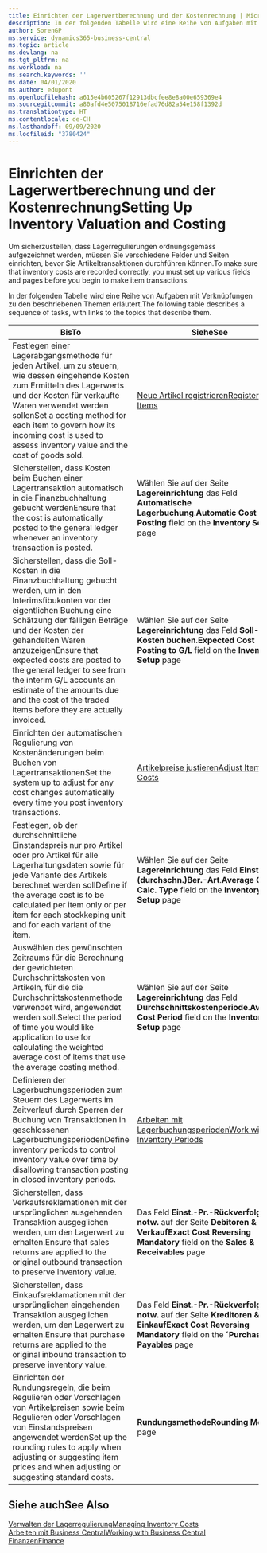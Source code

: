 ```yaml
---
title: Einrichten der Lagerwertberechnung und der Kostenrechnung | Microsoft Docs
description: In der folgenden Tabelle wird eine Reihe von Aufgaben mit Verknüpfungen zu den beschriebenen Themen erläutert.
author: SorenGP
ms.service: dynamics365-business-central
ms.topic: article
ms.devlang: na
ms.tgt_pltfrm: na
ms.workload: na
ms.search.keywords: ''
ms.date: 04/01/2020
ms.author: edupont
ms.openlocfilehash: a615e4b605267f12913dbcfee8e8a00e659369e4
ms.sourcegitcommit: a80afd4e5075018716efad76d82a54e158f1392d
ms.translationtype: HT
ms.contentlocale: de-CH
ms.lasthandoff: 09/09/2020
ms.locfileid: "3780424"
---
```

# <a name="setting-up-inventory-valuation-and-costing"></a><span data-ttu-id="cd92c-103">Einrichten der Lagerwertberechnung und der Kostenrechnung</span><span class="sxs-lookup"><span data-stu-id="cd92c-103">Setting Up Inventory Valuation and Costing</span></span>
<span data-ttu-id="cd92c-104">Um sicherzustellen, dass Lagerregulierungen ordnungsgemäss aufgezeichnet werden, müssen Sie verschiedene Felder und Seiten einrichten, bevor Sie Artikeltransaktionen durchführen können.</span><span class="sxs-lookup"><span data-stu-id="cd92c-104">To make sure that inventory costs are recorded correctly, you must set up various fields and pages before you begin to make item transactions.</span></span>

<span data-ttu-id="cd92c-105">In der folgenden Tabelle wird eine Reihe von Aufgaben mit Verknüpfungen zu den beschriebenen Themen erläutert.</span><span class="sxs-lookup"><span data-stu-id="cd92c-105">The following table describes a sequence of tasks, with links to the topics that describe them.</span></span>

|<span data-ttu-id="cd92c-106">**Bis**</span><span class="sxs-lookup"><span data-stu-id="cd92c-106">**To**</span></span>|<span data-ttu-id="cd92c-107">**Siehe**</span><span class="sxs-lookup"><span data-stu-id="cd92c-107">**See**</span></span>|  
|------------|-------------|  
|<span data-ttu-id="cd92c-108">Festlegen einer Lagerabgangsmethode für jeden Artikel, um zu steuern, wie dessen eingehende Kosten zum Ermitteln des Lagerwerts und der Kosten für verkaufte Waren verwendet werden sollen</span><span class="sxs-lookup"><span data-stu-id="cd92c-108">Set a costing method for each item to govern how its incoming cost is used to assess inventory value and the cost of goods sold.</span></span>|[<span data-ttu-id="cd92c-109">Neue Artikel registrieren</span><span class="sxs-lookup"><span data-stu-id="cd92c-109">Register New Items</span></span>](inventory-how-register-new-items.md)|  
|<span data-ttu-id="cd92c-110">Sicherstellen, dass Kosten beim Buchen einer Lagertransaktion automatisch in die Finanzbuchhaltung gebucht werden</span><span class="sxs-lookup"><span data-stu-id="cd92c-110">Ensure that the cost is automatically posted to the general ledger whenever an inventory transaction is posted.</span></span>|<span data-ttu-id="cd92c-111">Wählen Sie auf der Seite **Lagereinrichtung** das Feld **Automatische Lagerbuchung**.</span><span class="sxs-lookup"><span data-stu-id="cd92c-111">**Automatic Cost Posting** field on the **Inventory Setup** page</span></span>|  
|<span data-ttu-id="cd92c-112">Sicherstellen, dass die Soll-Kosten in die Finanzbuchhaltung gebucht werden, um in den Interimsfibukonten vor der eigentlichen Buchung eine Schätzung der fälligen Beträge und der Kosten der gehandelten Waren anzuzeigen</span><span class="sxs-lookup"><span data-stu-id="cd92c-112">Ensure that expected costs are posted to the general ledger to see from the interim G/L accounts an estimate of the amounts due and the cost of the traded items before they are actually invoiced.</span></span>|<span data-ttu-id="cd92c-113">Wählen Sie auf der Seite **Lagereinrichtung** das Feld **Soll-Kosten buchen**.</span><span class="sxs-lookup"><span data-stu-id="cd92c-113">**Expected Cost Posting to G/L** field on the **Inventory Setup** page</span></span>|  
|<span data-ttu-id="cd92c-114">Einrichten der automatischen Regulierung von Kostenänderungen beim Buchen von Lagertransaktionen</span><span class="sxs-lookup"><span data-stu-id="cd92c-114">Set the system up to adjust for any cost changes automatically every time you post inventory transactions.</span></span>|[<span data-ttu-id="cd92c-115">Artikelpreise justieren</span><span class="sxs-lookup"><span data-stu-id="cd92c-115">Adjust Item Costs</span></span>](inventory-how-adjust-item-costs.md)|  
|<span data-ttu-id="cd92c-116">Festlegen, ob der durchschnittliche Einstandspreis nur pro Artikel oder pro Artikel für alle Lagerhaltungsdaten sowie für jede Variante des Artikels berechnet werden soll</span><span class="sxs-lookup"><span data-stu-id="cd92c-116">Define if the average cost is to be calculated per item only or per item for each stockkeping unit and for each variant of the item.</span></span>|<span data-ttu-id="cd92c-117">Wählen Sie auf der Seite **Lagereinrichtung** das Feld **Einst.-Pr.(durchschn.)Ber.-Art**.</span><span class="sxs-lookup"><span data-stu-id="cd92c-117">**Average Cost Calc. Type** field on the **Inventory Setup** page</span></span>|  
|<span data-ttu-id="cd92c-118">Auswählen des gewünschten Zeitraums für die Berechnung der gewichteten Durchschnittskosten von Artikeln, für die die Durchschnittskostenmethode verwendet wird, angewendet werden soll.</span><span class="sxs-lookup"><span data-stu-id="cd92c-118">Select the period of time you would like application to use for calculating the weighted average cost of items that use the average costing method.</span></span>|<span data-ttu-id="cd92c-119">Wählen Sie auf der Seite **Lagereinrichtung** das Feld **Durchschnittskostenperiode**.</span><span class="sxs-lookup"><span data-stu-id="cd92c-119">**Average Cost Period** field on the **Inventory Setup** page</span></span>|  
|<span data-ttu-id="cd92c-120">Definieren der Lagerbuchungsperioden zum Steuern des Lagerwerts im Zeitverlauf durch Sperren der Buchung von Transaktionen in geschlossenen Lagerbuchungsperioden</span><span class="sxs-lookup"><span data-stu-id="cd92c-120">Define inventory periods to control inventory value over time by disallowing transaction posting in closed inventory periods.</span></span>|[<span data-ttu-id="cd92c-121">Arbeiten mit Lagerbuchungsperioden</span><span class="sxs-lookup"><span data-stu-id="cd92c-121">Work with Inventory Periods</span></span>](finance-how-to-work-with-inventory-periods.md)|  
|<span data-ttu-id="cd92c-122">Sicherstellen, dass Verkaufsreklamationen mit der ursprünglichen ausgehenden Transaktion ausgeglichen werden, um den Lagerwert zu erhalten.</span><span class="sxs-lookup"><span data-stu-id="cd92c-122">Ensure that sales returns are applied to the original outbound transaction to preserve inventory value.</span></span>|<span data-ttu-id="cd92c-123">Das Feld **Einst.-Pr.-Rückverfolg. notw.** auf der Seite **Debitoren & Verkauf**</span><span class="sxs-lookup"><span data-stu-id="cd92c-123">**Exact Cost Reversing Mandatory** field on the **Sales & Receivables** page</span></span>|  
|<span data-ttu-id="cd92c-124">Sicherstellen, dass Einkaufsreklamationen mit der ursprünglichen eingehenden Transaktion ausgeglichen werden, um den Lagerwert zu erhalten.</span><span class="sxs-lookup"><span data-stu-id="cd92c-124">Ensure that purchase returns are applied to the original inbound transaction to preserve inventory value.</span></span>|<span data-ttu-id="cd92c-125">Das Feld **Einst.-Pr.-Rückverfolg. notw.** auf der Seite **Kreditoren & Einkauf**</span><span class="sxs-lookup"><span data-stu-id="cd92c-125">**Exact Cost Reversing Mandatory** field on the **´Purchases & Payables** page</span></span>|
|<span data-ttu-id="cd92c-126">Einrichten der Rundungsregeln, die beim Regulieren oder Vorschlagen von Artikelpreisen sowie beim Regulieren oder Vorschlagen von Einstandspreisen angewendet werden</span><span class="sxs-lookup"><span data-stu-id="cd92c-126">Set up the rounding rules to apply when adjusting or suggesting item prices and when adjusting or suggesting standard costs.</span></span>|<span data-ttu-id="cd92c-127">**Rundungsmethode**</span><span class="sxs-lookup"><span data-stu-id="cd92c-127">**Rounding Method** page</span></span>|  

## <a name="see-also"></a><span data-ttu-id="cd92c-128">Siehe auch</span><span class="sxs-lookup"><span data-stu-id="cd92c-128">See Also</span></span>  
[<span data-ttu-id="cd92c-129">Verwalten der Lagerregulierung</span><span class="sxs-lookup"><span data-stu-id="cd92c-129">Managing Inventory Costs</span></span>](finance-manage-inventory-costs.md)  
[<span data-ttu-id="cd92c-130">Arbeiten mit  Business Central</span><span class="sxs-lookup"><span data-stu-id="cd92c-130">Working with Business Central</span></span>](ui-work-product.md)  
[<span data-ttu-id="cd92c-131">Finanzen</span><span class="sxs-lookup"><span data-stu-id="cd92c-131">Finance</span></span>](finance.md)  
